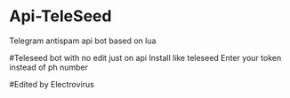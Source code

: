 # Api-TeleSeed
Telegram antispam api bot based on lua

#Teleseed bot with no edit just on api
Install like teleseed
Enter your token instead of ph number

#Edited by Electrovirus
